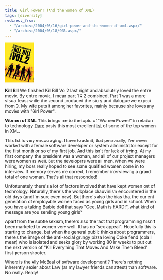 ```yaml
---
title: Girl Power! (And the women of XML)
tags: [diversity]
redirect_from:
  - "/archive/2004/08/16/girl-power-and-the-women-of-xml.aspx/"
  - "/archive/2004/08/18/935.aspx/"
---
```


![Kill Bill Vol2](/images/killbillvol2.jpg)

**Kill Bill**
 We finished Kill Bill Vol 2 last night and absolutely loved the entire movie. By entire movie, I mean part 1 & 2 combined. Part 1 was a more visual feast while the second produced the story and dialogue we expect from Q. My wife puts it among her favorites, mainly because she loves any movies with "Girl Power".

**Women of XML**
This brings me to the topic of "Women Power!" in relation to technology. [Dare](http://www.25hoursaday.com/weblog/) posts this most excellent [list](http://www.25hoursaday.com/weblog/PermaLink.aspx?guid=c74eebda-4ccb-48b6-ba6c-06bc2cf08c79)
of some of the top women in XML.

This list is very encouraging. I have to admit, that personally, I've never worked with a female software developer or system administrator except for the first month or so of my first job. And this isn't for lack of trying. At my first company, the president was a woman, and all of our project managers were women as well. But the developers were all men. When we were hiring, my boss really hoped to see some qualified women come in to interview. If memory serves me correct, I remember interviewing a grand total of one woman. That's all that responded!

Unfortunately, there's a lot of factors involved that have kept women out of technology. Naturally, there's the workplace chauvinism encountered in the old days (and I'm sure even now). But there's also the bias that the current generation of employable women faced as young girls and in school. When you have a talking Barbie doll that says "Gee, Math is HARD!", what kind of message are you sending young girls?

Apart from the subtle sexism, there's also the fact that programming hasn't been marketed to women very well. It has no "sex appeal". Hopefully this is starting to change, but when the general public thinks about programmers, there's the image of the anti-social grungy pizza loving Coke fiend (cola I mean) who is isolated and seeks glory by working 80 hr weeks to put out the next version of "Kill Everything That Moves And Make Them Bleed" first-person shooter.

Where is the Ally McBeal of software development!? There's nothing inherently sexier about Law (as my lawyer friends can attest) than software. No really. Really!
